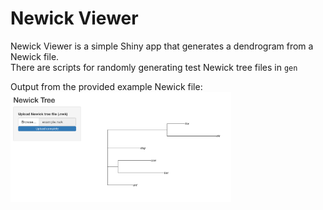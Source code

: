 # Newick Viewer
Newick Viewer is a simple Shiny app that generates a dendrogram from a Newick file.  
There are scripts for randomly generating test Newick tree files in `gen`  
  
Output from the provided example Newick file:  
<img src="/example/example.png" width = "70%">
